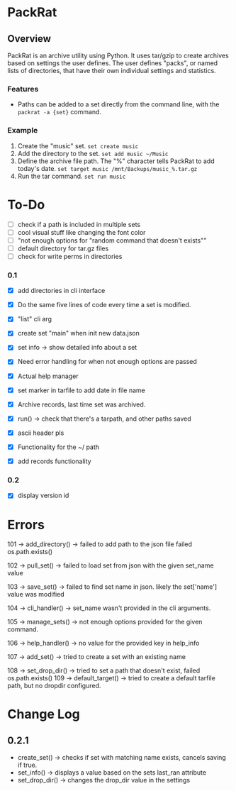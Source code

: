 # PackRat

## Overview
PackRat is an archive utility using Python. It uses tar/gzip to create archives based
on settings the user defines. The user defines "packs", or named lists of directories, that have
their own individual settings and statistics. 

### Features
- Paths can be added to a set directly from the command line, with the `packrat -a {set}` command.

### Example
1. Create the "music" set.
`set create music`
1. Add the directory to the set.
`set add music ~/Music`
1. Define the archive file path. The "%" character tells PackRat to add today's date.
`set target music /mnt/Backups/music_%.tar.gz`
1. Run the tar command.
`set run music`

# To-Do

- [ ] check if a path is included in multiple sets
- [ ] cool visual stuff like changing the font color
- [ ] "not enough options for "random command that doesn't exists""
- [ ] default directory for tar.gz files
- [ ] check for write perms in directories
 
### 0.1
- [X] add directories in cli interface
- [X] Do the same five lines of code every time a set is modified. 
- [X] "list" cli arg
- [X] create set "main" when init new data.json
- [X] set info -> show detailed info about a set
- [X] Need error handling for when not enough options are passed
- [X] Actual help manager
- [X] set marker in tarfile to add date in file name
- [X] Archive records, last time set was archived. 
- [X] run() -> check that there's a tarpath, and other paths saved
- [X] ascii header pls
- [X] Functionality for the ~/ path
- [X] add records functionality 

 
### 0.2
- [X] display version id
 

# Errors

101 -> 	add_directory() 	->	failed to add path to the json file failed os.path.exists()

102 -> 	pull_set() 			-> 	failed to load set from json with the given set_name value 

103 ->  save_set() 			-> 	failed to find set name in json. likely the set['name'] value was modified 

104 -> 	cli_handler() 		-> 	set_name wasn't provided in the cli arguments.

105 ->  manage_sets()		->  not enough options provided for the given command.

106 ->  help_handler()      ->  no value for the provided key in help_info

107 ->	add_set()			->  tried to create a set with an existing name

108 ->  set_drop_dir()		->  tried to set a path that doesn't exist, failed os.path.exists()
109 ->  default_target()    ->  tried to create a default tarfile path, but no dropdir configured.


# Change Log

## 0.2.1
- create_set() 		-> checks if set with matching name exists, cancels saving if true.
- set_info()   		-> displays a value based on the sets last_ran attribute
- set_drop_dir() 	-> changes the drop_dir value in the settings 
